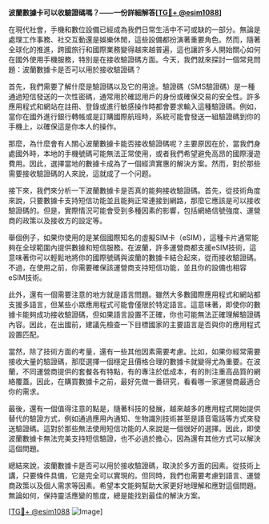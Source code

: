 **波蘭數據卡可以收驗證碼嗎？——一份詳細解答[[TG💪+ @esim1088](https://t.me/s/esim1088)]**

在現代社會，手機和數位設備已經成為我們日常生活中不可或缺的一部分。無論是處理工作事務、社交互動還是娛樂休閒，這些設備都扮演著重要角色。然而，隨著全球化的推進，跨國旅行和國際業務變得越來越普遍，這也讓許多人開始關心如何在國外使用手機服務，特別是在接收驗證碼方面。今天，我們就來探討一個常見問題：波蘭數據卡是否可以用於接收驗證碼？

首先，我們需要了解什麼是驗證碼以及它的用途。驗證碼（SMS驗證碼）是一種通過短信發送的一次性密碼，通常用於確認用戶的身份或確保交易的安全性。許多應用程式和網站在註冊、登錄或進行敏感操作時都會要求輸入這種驗證碼。例如，當你在國外進行銀行轉帳或是訂購國際航班時，系統可能會發送一組驗證碼到你的手機上，以確保這是你本人的操作。

那麼，為什麼會有人關心波蘭數據卡能否接收驗證碼呢？主要原因在於，當我們身處國外時，本地的手機號碼可能無法正常使用，或者我們希望避免高昂的國際漫遊費用。因此，選擇當地的數據卡成為了一個經濟實惠的解決方案。然而，對於那些需要接收驗證碼的人來說，這就成了一个问题。

接下來，我們來分析一下波蘭數據卡是否真的能夠接收驗證碼。首先，從技術角度來說，只要數據卡支持短信功能並且能夠正常連接到網路，那麼它應該是可以接收驗證碼的。但是，實際情況可能會受到多種因素的影響，包括網絡信號強度、運營商的政策以及接收方的設定等。

舉個例子，如果你使用的是某個國際知名的虛擬SIM卡（eSIM），這種卡片通常能夠在全球範圍內提供數據和短信服務。在波蘭，許多運營商都支援eSIM技術，這意味著你可以輕鬆地將你的國際號碼與波蘭的數據卡結合起來，從而接收驗證碼。不過，在使用之前，你需要確保該運營商支持短信功能，並且你的設備也相容eSIM技術。

此外，還有一個需要注意的地方就是語言問題。雖然大多數國際應用程式和網站都支援多語言，但某些小眾應用程式可能會僅限於特定語言。這意味著，即使你的數據卡能夠成功接收驗證碼，但如果語言設置不正確，你也可能無法正確理解驗證碼內容。因此，在出國前，建議先檢查一下目標國家的主要語言是否與你的應用程式設置匹配。

當然，除了技術方面的考量，還有一些其他因素需要考慮。比如，如果你經常需要接收大量的驗證碼，那麼選擇一個穩定且價格合理的數據卡就變得尤為重要。在波蘭，不同運營商提供的套餐各有特點，有的專注於低成本，有的則注重高品質的網絡覆蓋。因此，在購買數據卡之前，最好先做一番研究，看看哪一家運營商最適合你的需求。

最後，還有一個值得注意的點是，隨著科技的發展，越來越多的應用程式開始提供替代的驗證方式，例如通過應用內通知、生物識別技術甚至是語音電話等方式來發送驗證碼。這對於那些無法使用短信功能的人來說是一個很好的選擇。因此，即使波蘭數據卡無法完美支持短信驗證，也不必過於擔心，因為還有其他方式可以解決這個問題。

總結來說，波蘭數據卡是否可以用於接收驗證碼，取決於多方面的因素。從技術上講，只要條件具備，它是完全可以實現的。但同時，我們也需要考慮到語言、運營商政策以及個人需求等因素。希望本文能夠幫助大家更好地理解和應對這個問題。無論如何，保持靈活應變的態度，總是能找到最佳的解決方案。

[[TG💪+ @esim1088](https://t.me/s/esim1088) ![Image](https://i.postimg.cc/4NQfJmqS/Snipaste-2025-05-13-00-14-12.png)]